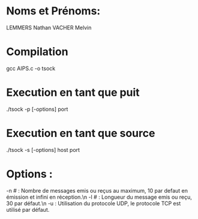 # Noms et Prénoms:
LEMMERS Nathan
VACHER Melvin
# Compilation
gcc AIPS.c -o tsock

# Execution en tant que puit
./tsock -p [-options] port
# Execution en tant que source
./tsock -s [-options] host port

# Options :
-n # : Nombre de messages emis ou reçus au maximum, 10 par defaut en émission et infini en réception.\n
-l # : Longueur du message emis ou reçu, 30 par défaut.\n
-u : Utilisation du protocole UDP, le protocole TCP est utilisé par défaut.

